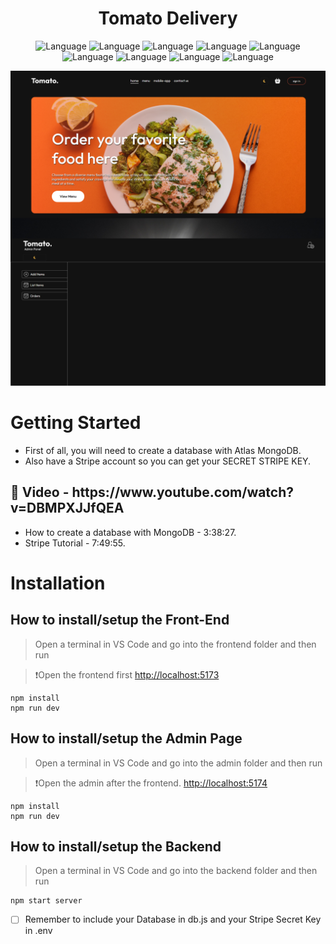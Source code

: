 <h1 align="center">Tomato Delivery</h1>
  
  
  <p align="center">
    <img alt="Language" src="https://img.shields.io/badge/React-20232A?style=for-the-badge&logo=react&logoColor=61DAFB"/>
    <img alt="Language" src="https://img.shields.io/badge/JavaScript-323330?style=for-the-badge&logo=javascript&logoColor=F7DF1E"/>
    <img alt="Language" src="https://img.shields.io/badge/Node.js-43853D?style=for-the-badge&logo=node.js&logoColor=white"/>
    <img alt="Language" src="https://img.shields.io/badge/Express.js-404D59?style=for-the-badge"/>
    <img alt="Language" src="https://img.shields.io/badge/MongoDB-4EA94B?style=for-the-badge&logo=mongodb&logoColor=white"/>
    <img alt="Language" src="https://img.shields.io/badge/CSS-239120?&style=for-the-badge&logo=css3&logoColor=black"/>
    <img alt="Language" src="https://img.shields.io/badge/HTML-239120?style=for-the-badge&logo=html5&logoColor=black"/>
    <img alt="Language" src="https://img.shields.io/badge/CSS3-1572B6?style=for-the-badge&logo=css3&logoColor=white"/>
    <img alt="Language" src="https://img.shields.io/badge/Stripe-626CD9?style=for-the-badge&logo=Stripe&logoColor=white"/>
  </p>


![Picture](https://raw.githubusercontent.com/fr0st-iwnl/assets/main/thumbnails/tomato.png)


# Getting Started

- First of all, you will need to create a database with Atlas MongoDB.
- Also have a Stripe account so you can get your SECRET STRIPE KEY.

<h2>🎥 Video - https://www.youtube.com/watch?v=DBMPXJJfQEA</h2>

- How to create a database with MongoDB - 3:38:27.
- Stripe Tutorial - 7:49:55.


# Installation

<h2>How to install/setup the Front-End</h2>

> Open a terminal in VS Code and go into the frontend folder and then run

>❗Open the frontend first [http://localhost:5173](http://localhost:5173)


```
npm install
npm run dev
```


<h2>How to install/setup the Admin Page</h2>

> Open a terminal in VS Code and go into the admin folder and then run

>❗Open the admin after the frontend. [http://localhost:5174](http://localhost:5174)

```
npm install
npm run dev
```
   
<h2>How to install/setup the Backend</h2>

> Open a terminal in VS Code and go into the backend folder and then run

```
npm start server
```

- [ ] Remember to include your Database in db.js and your Stripe Secret Key in .env

